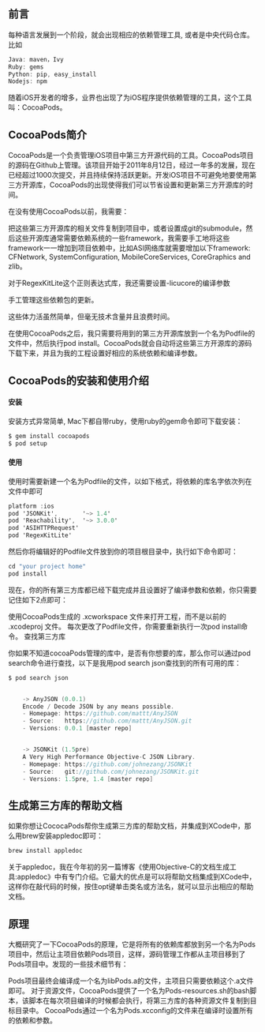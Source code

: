 前言
-----

每种语言发展到一个阶段，就会出现相应的依赖管理工具, 或者是中央代码仓库。比如

```objective-c
Java: maven，Ivy
Ruby: gems
Python: pip, easy_install
Nodejs: npm
```

随着iOS开发者的增多，业界也出现了为iOS程序提供依赖管理的工具，这个工具叫：CocoaPods。

CocoaPods简介
------

CocoaPods是一个负责管理iOS项目中第三方开源代码的工具。CocoaPods项目的源码在Github上管理。该项目开始于2011年8月12日，经过一年多的发展，现在已经超过1000次提交，并且持续保持活跃更新。开发iOS项目不可避免地要使用第三方开源库，CocoaPods的出现使得我们可以节省设置和更新第三方开源库的时间。

在没有使用CocoaPods以前，我需要：

把这些第三方开源库的相关文件复制到项目中，或者设置成git的submodule，然后这些开源库通常需要依赖系统的一些framework，我需要手工地将这些framework一一增加到项目依赖中，比如ASI网络库就需要增加以下framework: CFNetwork, SystemConfiguration, MobileCoreServices, CoreGraphics and zlib。

对于RegexKitLite这个正则表达式库，我还需要设置-licucore的编译参数

手工管理这些依赖包的更新。

这些体力活虽然简单，但毫无技术含量并且浪费时间。

在使用CocoaPods之后，我只需要将用到的第三方开源库放到一个名为Podfile的文件中，然后执行pod install。CocoaPods就会自动将这些第三方开源库的源码下载下来，并且为我的工程设置好相应的系统依赖和编译参数。

CocoaPods的安装和使用介绍
------

#### 安装

安装方式异常简单, Mac下都自带ruby，使用ruby的gem命令即可下载安装：

```objective-c
$ gem install cocoapods
$ pod setup
```

#### 使用

使用时需要新建一个名为Podfile的文件，以如下格式，将依赖的库名字依次列在文件中即可

```objective-c
platform :ios
pod 'JSONKit',       '~> 1.4'
pod 'Reachability',  '~> 3.0.0'
pod 'ASIHTTPRequest'
pod 'RegexKitLite'
```

然后你将编辑好的Podfile文件放到你的项目根目录中，执行如下命令即可：

```objective-c
cd "your project home"
pod install
```

现在，你的所有第三方库都已经下载完成并且设置好了编译参数和依赖，你只需要记住如下2点即可：

使用CocoaPods生成的 .xcworkspace 文件来打开工程，而不是以前的 .xcodeproj 文件。
每次更改了Podfile文件，你需要重新执行一次pod install命令。
查找第三方库

你如果不知道cocoaPods管理的库中，是否有你想要的库，那么你可以通过pod search命令进行查找，以下是我用pod search json查找到的所有可用的库：

```objective-c
$ pod search json


	-> AnyJSON (0.0.1)
	Encode / Decode JSON by any means possible.
    - Homepage: https://github.com/mattt/AnyJSON
	- Source:   https://github.com/mattt/AnyJSON.git
	- Versions: 0.0.1 [master repo]


	-> JSONKit (1.5pre)
	A Very High Performance Objective-C JSON Library.
	- Homepage: https://github.com/johnezang/JSONKit
	- Source:   git://github.com/johnezang/JSONKit.git
	- Versions: 1.5pre, 1.4 [master repo]
```


生成第三方库的帮助文档
------

如果你想让CococaPods帮你生成第三方库的帮助文档，并集成到XCode中，那么用brew安装appledoc即可：

```objective-c
brew install appledoc
```

关于appledoc，我在今年初的另一篇博客《使用Objective-C的文档生成工具:appledoc》中有专门介绍。它最大的优点是可以将帮助文档集成到XCode中，这样你在敲代码的时候，按住opt键单击类名或方法名，就可以显示出相应的帮助文档。

原理
------

大概研究了一下CocoaPods的原理，它是将所有的依赖库都放到另一个名为Pods项目中，然后让主项目依赖Pods项目，这样，源码管理工作都从主项目移到了Pods项目中。发现的一些技术细节有：

Pods项目最终会编译成一个名为libPods.a的文件，主项目只需要依赖这个.a文件即可。
对于资源文件，CocoaPods提供了一个名为Pods-resources.sh的bash脚本，该脚本在每次项目编译的时候都会执行，将第三方库的各种资源文件复制到目标目录中。
 CocoaPods通过一个名为Pods.xcconfig的文件来在编译时设置所有的依赖和参数。
